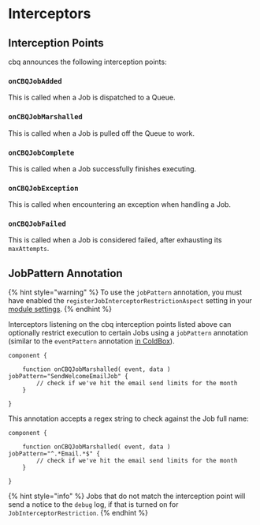 # Interceptors

## Interception Points

cbq announces the following interception points:

### `onCBQJobAdded`

This is called when a Job is dispatched to a Queue.

### `onCBQJobMarshalled`

This is called when a Job is pulled off the Queue to work.

### `onCBQJobComplete`&#x20;

This is called when a Job successfully finishes executing.

### `onCBQJobException`&#x20;

This is called when encountering an exception when handling a Job.

### `onCBQJobFailed`&#x20;

This is called when a Job is considered failed, after exhausting its `maxAttempts`.

## JobPattern Annotation

{% hint style="warning" %}
To use the `jobPattern` annotation, you must have enabled the `registerJobInterceptorRestrictionAspect` setting in your [module settings](configuration/module-settings.md).
{% endhint %}

Interceptors listening on the cbq interception points listed above can optionally restrict execution to certain Jobs using a `jobPattern` annotation (similar to the `eventPattern` annotation [in ColdBox](https://coldbox.ortusbooks.com/the-basics/interceptors/restricting-execution)).

```cfscript
component {

    function onCBQJobMarshalled( event, data ) jobPattern="SendWelcomeEmailJob" {
        // check if we've hit the email send limits for the month
    }

}
```

This annotation accepts a regex string to check against the Job full name:

```cfscript
component {

    function onCBQJobMarshalled( event, data ) jobPattern="^.*Email.*$" {
        // check if we've hit the email send limits for the month
    }

}
```

{% hint style="info" %}
Jobs that do not match the interception point will send a notice to the `debug` log, if that is turned on for `JobInterceptorRestriction`.
{% endhint %}
